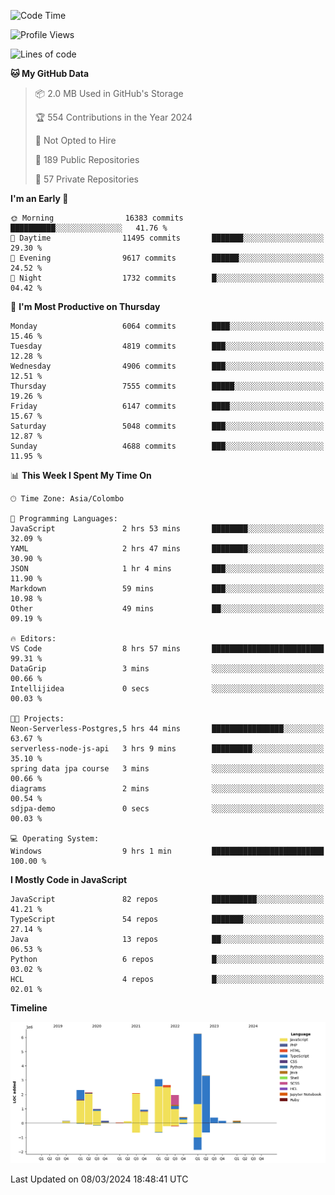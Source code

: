 
<!--START_SECTION:waka-->
![Code Time](http://img.shields.io/badge/Code%20Time-1%2C574%20hrs%2047%20mins-blue)

![Profile Views](http://img.shields.io/badge/Profile%20Views-5-blue)

![Lines of code](https://img.shields.io/badge/From%20Hello%20World%20I%27ve%20Written-27.2%20million%20lines%20of%20code-blue)

**🐱 My GitHub Data** 

> 📦 2.0 MB Used in GitHub's Storage 
 > 
> 🏆 554 Contributions in the Year 2024
 > 
> 🚫 Not Opted to Hire
 > 
> 📜 189 Public Repositories 
 > 
> 🔑 57 Private Repositories 
 > 
**I'm an Early 🐤** 

```text
🌞 Morning                16383 commits       ██████████░░░░░░░░░░░░░░░   41.76 % 
🌆 Daytime                11495 commits       ███████░░░░░░░░░░░░░░░░░░   29.30 % 
🌃 Evening                9617 commits        ██████░░░░░░░░░░░░░░░░░░░   24.52 % 
🌙 Night                  1732 commits        █░░░░░░░░░░░░░░░░░░░░░░░░   04.42 % 
```
📅 **I'm Most Productive on Thursday** 

```text
Monday                   6064 commits        ████░░░░░░░░░░░░░░░░░░░░░   15.46 % 
Tuesday                  4819 commits        ███░░░░░░░░░░░░░░░░░░░░░░   12.28 % 
Wednesday                4906 commits        ███░░░░░░░░░░░░░░░░░░░░░░   12.51 % 
Thursday                 7555 commits        █████░░░░░░░░░░░░░░░░░░░░   19.26 % 
Friday                   6147 commits        ████░░░░░░░░░░░░░░░░░░░░░   15.67 % 
Saturday                 5048 commits        ███░░░░░░░░░░░░░░░░░░░░░░   12.87 % 
Sunday                   4688 commits        ███░░░░░░░░░░░░░░░░░░░░░░   11.95 % 
```


📊 **This Week I Spent My Time On** 

```text
🕑︎ Time Zone: Asia/Colombo

💬 Programming Languages: 
JavaScript               2 hrs 53 mins       ████████░░░░░░░░░░░░░░░░░   32.09 % 
YAML                     2 hrs 47 mins       ████████░░░░░░░░░░░░░░░░░   30.90 % 
JSON                     1 hr 4 mins         ███░░░░░░░░░░░░░░░░░░░░░░   11.90 % 
Markdown                 59 mins             ███░░░░░░░░░░░░░░░░░░░░░░   10.98 % 
Other                    49 mins             ██░░░░░░░░░░░░░░░░░░░░░░░   09.19 % 

🔥 Editors: 
VS Code                  8 hrs 57 mins       █████████████████████████   99.31 % 
DataGrip                 3 mins              ░░░░░░░░░░░░░░░░░░░░░░░░░   00.66 % 
Intellijidea             0 secs              ░░░░░░░░░░░░░░░░░░░░░░░░░   00.03 % 

🐱‍💻 Projects: 
Neon-Serverless-Postgres,5 hrs 44 mins       ████████████████░░░░░░░░░   63.67 % 
serverless-node-js-api   3 hrs 9 mins        █████████░░░░░░░░░░░░░░░░   35.10 % 
spring data jpa course   3 mins              ░░░░░░░░░░░░░░░░░░░░░░░░░   00.66 % 
diagrams                 2 mins              ░░░░░░░░░░░░░░░░░░░░░░░░░   00.54 % 
sdjpa-demo               0 secs              ░░░░░░░░░░░░░░░░░░░░░░░░░   00.03 % 

💻 Operating System: 
Windows                  9 hrs 1 min         █████████████████████████   100.00 % 
```

**I Mostly Code in JavaScript** 

```text
JavaScript               82 repos            ██████████░░░░░░░░░░░░░░░   41.21 % 
TypeScript               54 repos            ███████░░░░░░░░░░░░░░░░░░   27.14 % 
Java                     13 repos            ██░░░░░░░░░░░░░░░░░░░░░░░   06.53 % 
Python                   6 repos             █░░░░░░░░░░░░░░░░░░░░░░░░   03.02 % 
HCL                      4 repos             █░░░░░░░░░░░░░░░░░░░░░░░░   02.01 % 
```



**Timeline**

![Lines of Code chart](https://raw.githubusercontent.com/ccweerasinghe1994/ccweerasinghe1994/master/assets/bar_graph.png)


 Last Updated on 08/03/2024 18:48:41 UTC
<!--END_SECTION:waka-->
